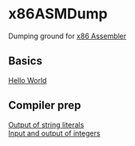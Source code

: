 # x86ASMDump
Dumping ground for [x86 Assembler](https://en.wikipedia.org/wiki/X86_assembly_language)

## Basics

[Hello World](https://github.com/James-P-D/ASMDump/tree/master/src/hello_world)  

## Compiler prep

[Output of string literals](https://github.com/James-P-D/ASMDump/tree/master/src/string_output)  
[Input and output of integers](https://github.com/James-P-D/ASMDump/tree/master/src/integer_io)  
